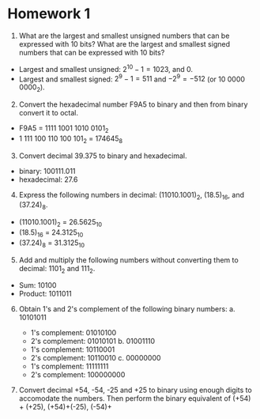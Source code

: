 # Homework 1

1. What are the largest and smallest unsigned numbers that can be expressed with 10 bits? What are the largest and smallest signed numbers that can be expressed with 10 bits?

- Largest and smallest unsigned: $2^{10}-1 = 1023$, and $0$.
- Largest and smallest signed: $2^9-1 = 511$ and $-2^9 = -512$ (or 10 0000 0000$_2$).

2. Convert the hexadecimal number F9A5 to binary and then from binary convert it to octal.
- F9A5 = 1111 1001 1010 0101$_2$
- 1 111 100 110 100 101$_2$ = 174645$_8$

3. Convert decimal 39.375 to binary and hexadecimal.
- binary: 100111.011
- hexadecimal: 27.6

4. Express the following numbers in decimal: (11010.1001)$_2$, (18.5)$_{16}$, and (37.24)$_8$.
- (11010.1001)$_2$ = 26.5625$_{10}$
- (18.5)$_{16}$ = 24.3125$_{10}$
- (37.24)$_8$ = 31.3125$_{10}$

5. Add and multiply the following numbers without converting them to decimal: 1101$_2$ and 111$_2$.
- Sum: 10100
- Product: 1011011

6. Obtain 1's and 2's complement of the following binary numbers:
a. 10101011
	- 1's complement: 01010100
	- 2's complement: 01010101
b. 01001110
	- 1's complement: 10110001
	- 2's complement: 10110010
c. 00000000
	- 1's complement: 11111111
	- 2's complement: 100000000

7. Convert decimal +54, -54, -25 and +25 to binary using enough digits to accomodate the numbers. Then perform the binary equivalent of (+54) + (+25), (+54)+(-25), (-54)+
